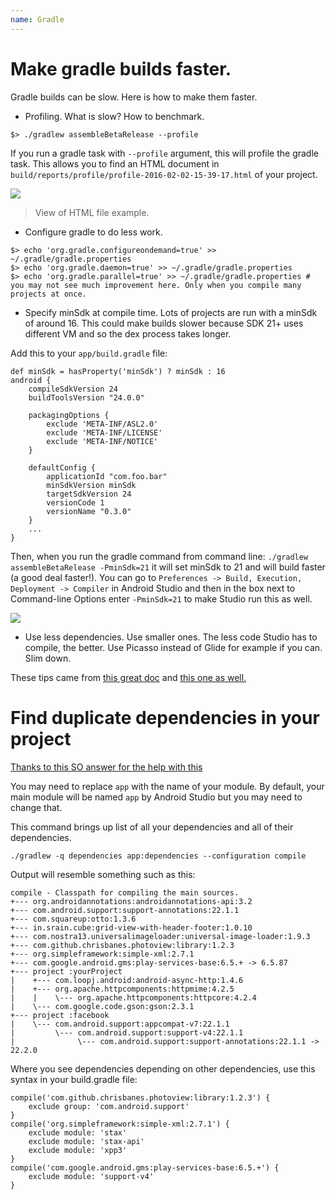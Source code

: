 ```yaml
---
name: Gradle
---
```


# Make gradle builds faster.

Gradle builds can be slow. Here is how to make them faster.

* Profiling. What is slow? How to benchmark.

```
$> ./gradlew assembleBetaRelease --profile
```

If you run a gradle task with `--profile` argument, this will profile the gradle task. This allows you to find an HTML document in `build/reports/profile/profile-2016-02-02-15-39-17.html` of your project.

![](/docs/images/gradle_run_profile.png)
> View of HTML file example.

* Configure gradle to do less work.

```
$> echo 'org.gradle.configureondemand=true' >> ~/.gradle/gradle.properties
$> echo 'org.gradle.daemon=true' >> ~/.gradle/gradle.properties
$> echo 'org.gradle.parallel=true' >> ~/.gradle/gradle.properties # you may not see much improvement here. Only when you compile many projects at once.
```

* Specify minSdk at compile time. Lots of projects are run with a minSdk of around 16. This could make builds slower because SDK 21+ uses different VM and so the dex process takes longer.

Add this to your `app/build.gradle` file:

```
def minSdk = hasProperty('minSdk') ? minSdk : 16
android {
    compileSdkVersion 24
    buildToolsVersion "24.0.0"

    packagingOptions {
        exclude 'META-INF/ASL2.0'
        exclude 'META-INF/LICENSE'
        exclude 'META-INF/NOTICE'
    }

    defaultConfig {
        applicationId "com.foo.bar"
        minSdkVersion minSdk
        targetSdkVersion 24
        versionCode 1
        versionName "0.3.0"
    }
    ...
}
```

Then, when you run the gradle command from command line: `./gradlew assembleBetaRelease -PminSdk=21` it will set minSdk to 21 and will build faster (a good deal faster!). You can go to `Preferences -> Build, Execution, Deployment -> Compiler` in Android Studio and then in the box next to Command-line Options enter `-PminSdk=21` to make Studio run this as well.

![](/docs/images/compiler_minsdk_flag.png)

* Use less dependencies. Use smaller ones. The less code Studio has to compile, the better. Use Picasso instead of Glide for example if you can. Slim down.

These tips came from [this great doc](http://www.universalmind.com/blog/10-tips-to-improve-your-gradle-build-time/) and [this one as well.](http://zeroturnaround.com/rebellabs/making-gradle-builds-faster/)

# Find duplicate dependencies in your project

[Thanks to this SO answer for the help with this](http://stackoverflow.com/a/30649660/1486374)

You may need to replace `app` with the name of your module. By default, your main module will be named `app` by Android Studio but you may need to change that.

This command brings up list of all your dependencies and all of their dependencies.  

```
./gradlew -q dependencies app:dependencies --configuration compile
```

Output will resemble something such as this:

```
compile - Classpath for compiling the main sources.
+--- org.androidannotations:androidannotations-api:3.2
+--- com.android.support:support-annotations:22.1.1
+--- com.squareup:otto:1.3.6
+--- in.srain.cube:grid-view-with-header-footer:1.0.10
+--- com.nostra13.universalimageloader:universal-image-loader:1.9.3
+--- com.github.chrisbanes.photoview:library:1.2.3
+--- org.simpleframework:simple-xml:2.7.1
+--- com.google.android.gms:play-services-base:6.5.+ -> 6.5.87
+--- project :yourProject
|    +--- com.loopj.android:android-async-http:1.4.6
|    +--- org.apache.httpcomponents:httpmime:4.2.5
|    |    \--- org.apache.httpcomponents:httpcore:4.2.4
|    \--- com.google.code.gson:gson:2.3.1
+--- project :facebook
|    \--- com.android.support:appcompat-v7:22.1.1
|         \--- com.android.support:support-v4:22.1.1
|              \--- com.android.support:support-annotations:22.1.1 -> 22.2.0
```

Where you see dependencies depending on other dependencies, use this syntax in your build.gradle file:

```
compile('com.github.chrisbanes.photoview:library:1.2.3') {
    exclude group: 'com.android.support'
}
compile('org.simpleframework:simple-xml:2.7.1') {
    exclude module: 'stax'
    exclude module: 'stax-api'
    exclude module: 'xpp3'
}
compile('com.google.android.gms:play-services-base:6.5.+') {
    exclude module: 'support-v4'
}
```
